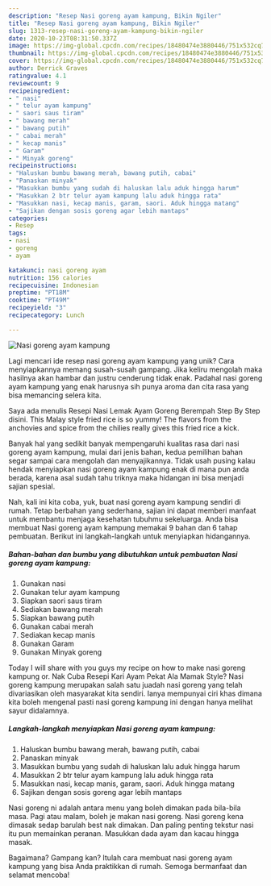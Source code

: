 ```yaml
---
description: "Resep Nasi goreng ayam kampung, Bikin Ngiler"
title: "Resep Nasi goreng ayam kampung, Bikin Ngiler"
slug: 1313-resep-nasi-goreng-ayam-kampung-bikin-ngiler
date: 2020-10-23T08:31:50.337Z
image: https://img-global.cpcdn.com/recipes/18480474e3880446/751x532cq70/nasi-goreng-ayam-kampung-foto-resep-utama.jpg
thumbnail: https://img-global.cpcdn.com/recipes/18480474e3880446/751x532cq70/nasi-goreng-ayam-kampung-foto-resep-utama.jpg
cover: https://img-global.cpcdn.com/recipes/18480474e3880446/751x532cq70/nasi-goreng-ayam-kampung-foto-resep-utama.jpg
author: Derrick Graves
ratingvalue: 4.1
reviewcount: 9
recipeingredient:
- " nasi"
- " telur ayam kampung"
- " saori saus tiram"
- " bawang merah"
- " bawang putih"
- " cabai merah"
- " kecap manis"
- " Garam"
- " Minyak goreng"
recipeinstructions:
- "Haluskan bumbu bawang merah, bawang putih, cabai"
- "Panaskan minyak"
- "Masukkan bumbu yang sudah di haluskan lalu aduk hingga harum"
- "Masukkan 2 btr telur ayam kampung lalu aduk hingga rata"
- "Masukkan nasi, kecap manis, garam, saori. Aduk hingga matang"
- "Sajikan dengan sosis goreng agar lebih mantaps"
categories:
- Resep
tags:
- nasi
- goreng
- ayam

katakunci: nasi goreng ayam 
nutrition: 156 calories
recipecuisine: Indonesian
preptime: "PT18M"
cooktime: "PT49M"
recipeyield: "3"
recipecategory: Lunch

---
```



![Nasi goreng ayam kampung](https://img-global.cpcdn.com/recipes/18480474e3880446/751x532cq70/nasi-goreng-ayam-kampung-foto-resep-utama.jpg)

Lagi mencari ide resep nasi goreng ayam kampung yang unik? Cara menyiapkannya memang susah-susah gampang. Jika keliru mengolah maka hasilnya akan hambar dan justru cenderung tidak enak. Padahal nasi goreng ayam kampung yang enak harusnya sih punya aroma dan cita rasa yang bisa memancing selera kita.

Saya ada menulis Resepi Nasi Lemak Ayam Goreng Berempah Step By Step disini. This Malay style fried rice is so yummy! The flavors from the anchovies and spice from the chilies really gives this fried rice a kick.

Banyak hal yang sedikit banyak mempengaruhi kualitas rasa dari nasi goreng ayam kampung, mulai dari jenis bahan, kedua pemilihan bahan segar sampai cara mengolah dan menyajikannya. Tidak usah pusing kalau hendak menyiapkan nasi goreng ayam kampung enak di mana pun anda berada, karena asal sudah tahu triknya maka hidangan ini bisa menjadi sajian spesial.


Nah, kali ini kita coba, yuk, buat nasi goreng ayam kampung sendiri di rumah. Tetap berbahan yang sederhana, sajian ini dapat memberi manfaat untuk membantu menjaga kesehatan tubuhmu sekeluarga. Anda bisa membuat Nasi goreng ayam kampung memakai 9 bahan dan 6 tahap pembuatan. Berikut ini langkah-langkah untuk menyiapkan hidangannya.

<!--inarticleads1-->

##### Bahan-bahan dan bumbu yang dibutuhkan untuk pembuatan Nasi goreng ayam kampung:

1. Gunakan  nasi
1. Gunakan  telur ayam kampung
1. Siapkan  saori saus tiram
1. Sediakan  bawang merah
1. Siapkan  bawang putih
1. Gunakan  cabai merah
1. Sediakan  kecap manis
1. Gunakan  Garam
1. Gunakan  Minyak goreng


Today I will share with you guys my recipe on how to make nasi goreng kampung or. Nak Cuba Resepi Kari Ayam Pekat Ala Mamak Style? Nasi goreng kampung merupakan salah satu juadah nasi goreng yang telah divariasikan oleh masyarakat kita sendiri. Ianya mempunyai ciri khas dimana kita boleh mengenal pasti nasi goreng kampung ini dengan hanya melihat sayur didalamnya. 

<!--inarticleads2-->

##### Langkah-langkah menyiapkan Nasi goreng ayam kampung:

1. Haluskan bumbu bawang merah, bawang putih, cabai
1. Panaskan minyak
1. Masukkan bumbu yang sudah di haluskan lalu aduk hingga harum
1. Masukkan 2 btr telur ayam kampung lalu aduk hingga rata
1. Masukkan nasi, kecap manis, garam, saori. Aduk hingga matang
1. Sajikan dengan sosis goreng agar lebih mantaps


Nasi goreng ni adalah antara menu yang boleh dimakan pada bila-bila masa. Pagi atau malam, boleh je makan nasi goreng. Nasi goreng kena dimasak sedap barulah best nak dimakan. Dan paling penting tekstur nasi itu pun memainkan peranan. Masukkan dada ayam dan kacau hingga masak. 

Bagaimana? Gampang kan? Itulah cara membuat nasi goreng ayam kampung yang bisa Anda praktikkan di rumah. Semoga bermanfaat dan selamat mencoba!
